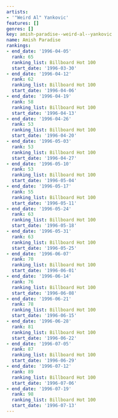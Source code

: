 ```yaml
---
artists:
- '"Weird Al" Yankovic'
features: []
genres: []
key: amish-paradise--weird-al--yankovic
name: Amish Paradise
rankings:
- end_date: '1996-04-05'
  rank: 65
  ranking_list: Billboard Hot 100
  start_date: '1996-03-30'
- end_date: '1996-04-12'
  rank: 62
  ranking_list: Billboard Hot 100
  start_date: '1996-04-06'
- end_date: '1996-04-19'
  rank: 58
  ranking_list: Billboard Hot 100
  start_date: '1996-04-13'
- end_date: '1996-04-26'
  rank: 53
  ranking_list: Billboard Hot 100
  start_date: '1996-04-20'
- end_date: '1996-05-03'
  rank: 53
  ranking_list: Billboard Hot 100
  start_date: '1996-04-27'
- end_date: '1996-05-10'
  rank: 53
  ranking_list: Billboard Hot 100
  start_date: '1996-05-04'
- end_date: '1996-05-17'
  rank: 55
  ranking_list: Billboard Hot 100
  start_date: '1996-05-11'
- end_date: '1996-05-24'
  rank: 63
  ranking_list: Billboard Hot 100
  start_date: '1996-05-18'
- end_date: '1996-05-31'
  rank: 63
  ranking_list: Billboard Hot 100
  start_date: '1996-05-25'
- end_date: '1996-06-07'
  rank: 70
  ranking_list: Billboard Hot 100
  start_date: '1996-06-01'
- end_date: '1996-06-14'
  rank: 76
  ranking_list: Billboard Hot 100
  start_date: '1996-06-08'
- end_date: '1996-06-21'
  rank: 78
  ranking_list: Billboard Hot 100
  start_date: '1996-06-15'
- end_date: '1996-06-28'
  rank: 81
  ranking_list: Billboard Hot 100
  start_date: '1996-06-22'
- end_date: '1996-07-05'
  rank: 87
  ranking_list: Billboard Hot 100
  start_date: '1996-06-29'
- end_date: '1996-07-12'
  rank: 89
  ranking_list: Billboard Hot 100
  start_date: '1996-07-06'
- end_date: '1996-07-19'
  rank: 98
  ranking_list: Billboard Hot 100
  start_date: '1996-07-13'
---
```


